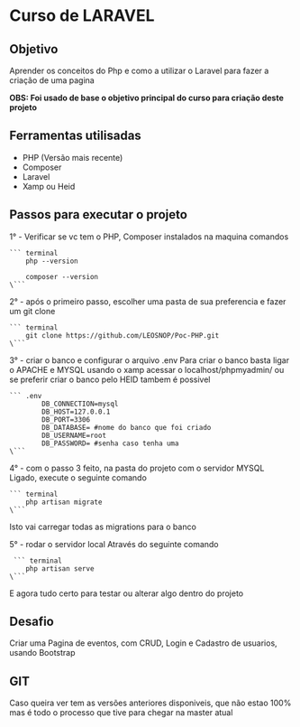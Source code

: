 # Curso de LARAVEL

## Objetivo
Aprender os conceitos do Php e como a utilizar o Laravel para fazer a criação de uma pagina

**OBS: Foi usado de base o objetivo principal do curso para criação deste projeto**

## Ferramentas utilisadas

- PHP (Versão mais recente)
- Composer
- Laravel
- Xamp ou Heid

## Passos para executar o projeto

1° - Verificar se vc tem o PHP, Composer instalados na maquina
    comandos 

    ``` terminal
        php --version

        composer --version
    \```
    
2° - após o primeiro passo, escolher uma pasta de sua preferencia e fazer um git clone
    
    ``` terminal
        git clone https://github.com/LEOSNOP/Poc-PHP.git    
    \```

3° - criar o banco e configurar o arquivo .env
    Para criar o banco basta ligar o APACHE e MYSQL usando o xamp 
    acessar o localhost/phpmyadmin/ ou se preferir criar o banco pelo HEID tambem é possivel


    ``` .env
            DB_CONNECTION=mysql
            DB_HOST=127.0.0.1 
            DB_PORT=3306
            DB_DATABASE= #nome do banco que foi criado
            DB_USERNAME=root
            DB_PASSWORD= #senha caso tenha uma
    \```
4° - com o passo 3 feito, na pasta do projeto
    com o servidor MYSQL Ligado, execute o seguinte comando
    
    ``` terminal 
        php artisan migrate 
    \```

Isto vai carregar todas as migrations para o banco 

5° - rodar o servidor local 
    Através do seguinte comando 
     
     ``` terminal 
        php artisan serve 
    \```

E agora tudo certo para testar ou alterar algo dentro do projeto

## Desafio

Criar uma Pagina de eventos, com CRUD, Login e Cadastro de usuarios, usando Bootstrap 

## GIT 
    
Caso queira ver tem as versões anteriores disponiveis, que não estao 100% mas é todo o processo que tive para chegar na master atual    
